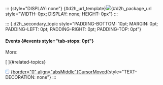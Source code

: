 ::: {style="DISPLAY: none"}
[](ms-xhelp:///?Id=d2h_url_template){#d2h_url_template}![](!package_url!){#d2h_package_url style="WIDTH: 0px; DISPLAY: none; HEIGHT: 0px"}
:::

::: {.d2h_secondary_topic style="PADDING-BOTTOM: 10pt; MARGIN: 0pt; PADDING-LEFT: 0pt; PADDING-RIGHT: 0pt; PADDING-TOP: 0pt"}
#### Events {#events style="tab-stops: 0pt"}

More:

[ ]{#related-topics}

[![](button.gif){border="0" align="absMiddle"}CursorMoved](ms-xhelp:///?Id=db958a62-482a-47e1-92c7-cb257986649e){style="TEXT-DECORATION: none"}
:::
